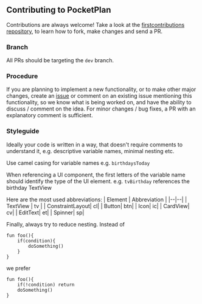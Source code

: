 ## Contributing to PocketPlan
Contributions are always welcome! Take a look at the [firstcontributions repository](https://github.com/firstcontributions/first-contributions), to learn how to fork, make changes and send a PR.
### Branch 
All PRs should be targeting the `dev` branch.
### Procedure
If you are planning to implement a new functionality, or to make other major changes, create an [issue](https://github.com/estep248/PocketPlan/issues) or comment on an existing issue mentioning this functionality, so we know what is being worked on, and have the ability to discuss / comment on the idea.
For minor changes / bug fixes, a PR with an explanatory comment is sufficient.

### Styleguide
Ideally your code is written in a way, that doesn't require comments to understand it, e.g. descriptive variable names, minimal nesting etc.

Use camel casing for variable names e.g. `birthdaysToday`

When referencing a UI component, the first letters of the variable name should identify the type of the UI element. e.g. `tvBirthday` references the birthday TextView

Here are the most used abbreviations:
| Element | Abbreviation |
|--|--|
| TextView | tv |
| ConstraintLayout| cl|
| Button| btn|
| Icon| ic|
| CardView| cv|
| EditText| et|
| Spinner| sp|

Finally, always try to reduce nesting. Instead of 
```
fun foo(){
	if(condition){
		doSomething()
	}
}
```
we prefer
```
fun foo(){
	if(!condition) return
	doSomething()
}
```


